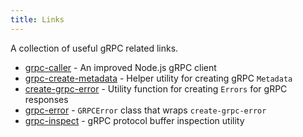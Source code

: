 ```yaml
---
title: Links
---
```


A collection of useful gRPC related links.

* [grpc-caller](https://github.com/bojand/grpc-caller) - An improved Node.js gRPC client
* [grpc-create-metadata](https://github.com/bojand/grpc-create-metadata) - Helper utility for creating gRPC `Metadata`
* [create-grpc-error](https://github.com/bojand/create-grpc-error) - Utility function for creating `Errors` for gRPC responses
* [grpc-error](https://github.com/bojand/grpc-error) - `GRPCError` class that wraps `create-grpc-error`
* [grpc-inspect](https://github.com/bojand/grpc-inspect) - gRPC protocol buffer inspection utility
